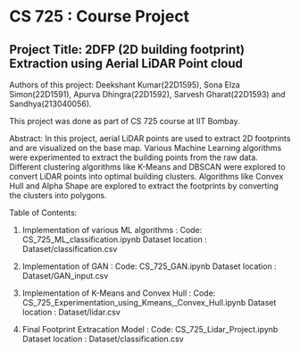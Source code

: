 # CS 725 : Course Project

## Project Title: 2DFP (2D building footprint) Extraction using Aerial LiDAR Point cloud

Authors of this project: Deekshant Kumar(22D1595), Sona Elza Simon(22D1591), Apurva Dhingra(22D1592), Sarvesh Gharat(22D1593) and Sandhya(213040056).

This project was done as part of CS 725 course at IIT Bombay.

Abstract: In this project, aerial LiDAR points are used to extract 2D footprints and are visualized on the base map. Various Machine Learning algorithms were experimented to extract the building points from the raw data. Different clustering algorithms like K-Means and DBSCAN were explored to convert LiDAR points into optimal building clusters. Algorithms like Convex Hull and Alpha Shape are explored to extract the footprints by converting the clusters into polygons.

Table of Contents:
1. Implementation of various ML algorithms :
	Code: CS_725_ML_classification.ipynb 
	Dataset location : Dataset/classification.csv
	
2. Implementation of GAN :
	Code: CS_725_GAN.ipynb 
	Dataset location : Dataset/GAN_input.csv

3. Implementation of K-Means and Convex Hull  :
	Code: CS_725_Experimentation_using_Kmeans,_Convex_Hull.ipynb 
	Dataset location : Dataset/lidar.csv

4. Final Footprint Extracation Model :
	Code: CS_725_Lidar_Project.ipynb 
	Dataset location : Dataset/classification.csv

